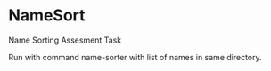 # NameSort
Name Sorting Assesment Task

Run with command name-sorter with list of names in same directory.
